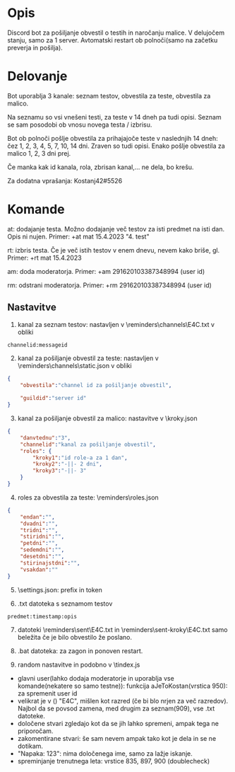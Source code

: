 # Opis

Discord bot za pošiljanje obvestil o testih in naročanju malice. V delujočem stanju, samo za 1 server. Avtomatski restart ob polnoči(samo na začetku preverja in pošilja).

# Delovanje
Bot uporablja 3 kanale: seznam testov, obvestila za teste, obvestila za malico.

Na seznamu so vsi vnešeni testi, za teste v 14 dneh pa tudi opisi. Seznam se sam posodobi ob vnosu novega testa / izbrisu.

Bot ob polnoči pošlje obvestila za prihajajoče teste v naslednjih 14 dneh: čez 1, 2, 3, 4, 5, 7, 10, 14 dni. Zraven so tudi opisi. Enako pošlje obvestila za malico 1, 2, 3 dni prej.

Če manka kak id kanala, rola, zbrisan kanal,... ne dela, bo krešu.

Za dodatna vprašanja: Kostanj42#5526

# Komande
at: dodajanje testa. Možno dodajanje več testov za isti predmet na isti dan. Opis ni nujen. Primer: +at mat 15.4.2023 "4. test"

rt: izbris testa. Če je več istih testov v enem dnevu, nevem kako briše, gl. Primer: +rt mat 15.4.2023

am: doda moderatorja. Primer: +am 291620103387348994  (user id)

rm: odstrani moderatorja. Primer: +rm 291620103387348994  (user id)


## Nastavitve
1. kanal za seznam testov: nastavljen v \reminders\channels\E4C.txt v obliki 
```
channelid:messageid
```

2. kanal za pošiljanje obvestil za teste: nastavljen v \reminders\channels\static.json v obliki 
```json
{
	"obvestila":"channel id za pošiljanje obvestil",
	
	"guildid":"server id"
}
```

3. kanal za pošiljanje obvestil za malico: nastavitve v \kroky.json
```json
{
    "danvtednu":"3",
    "channelid":"kanal za pošiljanje obvestil",
    "roles": {
        "kroky1":"id role-a za 1 dan",
        "kroky2":"-||- 2 dni",
        "kroky3":"-||- 3"
    }
}
```

4. roles za obvestila za teste: \reminders\roles.json
```json
{
	"endan":"",
	"dvadni":"",
	"tridni":"",
	"stiridni":"",
	"petdni":"",
	"sedemdni":"",
	"desetdni":"",
	"stirinajstdni":"",
	"vsakdan":""
}
```

5. \settings.json: prefix in token

6. .txt datoteka s seznamom testov
```
predmet:timestamp:opis
```

7. datoteki \reminders\sent\E4C.txt in \reminders\sent-kroky\E4C.txt samo beležita če je bilo obvestilo že poslano.

8. .bat datoteka: za zagon in ponoven restart.

9. random nastavitve in podobno v \tindex.js
- glavni user(lahko dodaja moderatorje in uporablja vse komande(nekatere so samo testne)): funkcija aJeToKostan(vrstica 950): za spremenit user id 
- velikrat je v () "E4C", mišlen kot razred (če bi blo nrjen za več razredov). Najbol da se povsod zamena, med drugim za seznam(909), vse .txt datoteke.
- določene stvari zgledajo kot da se jih lahko spremeni, ampak tega ne priporočam.
- zakomentirane stvari: še sam nevem ampak tako kot je dela in se ne dotikam.
- "Napaka: 123": nima določenega ime, samo za lažje iskanje.
- spreminjanje trenutnega leta: vrstice 835, 897, 900 (doublecheck)